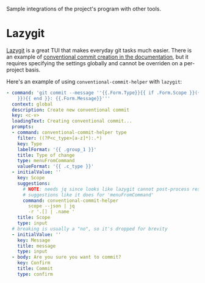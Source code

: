 Sample integrations of the project's program with other tools.

# Lazygit

[Lazygit][1] is a great TUI that makes everyday git tasks much easier. There is
an example of [conventional commit creation in the documentation][2], but it
requires specifying the settings globally and cannot be overriden on a
per-project basis.

Here's an example of using `conventional-commit-helper` with `lazygit`:

```yaml
- command: 'git commit --message ''{{.Form.Type}}{{ if .Form.Scope }}({{ .Form.Scope
    }}){{ end }}: {{.Form.Message}}'''
  context: global
  description: Create new conventional commit
  key: <c-v>
  loadingText: Creating conventional commit...
  prompts:
  - command: conventional-commit-helper type
    filter: ((?P<c_type>[a-z]*):.*)
    key: Type
    labelFormat: '{{ .group_1 }}'
    title: Type of change
    type: menuFromCommand
    valueFormat: '{{ .c_type }}'
  - initialValue: ''
    key: Scope
    suggestions:
      # NOTE: needs jq since looks like lazygit cannot post-process results of
      # suggestions like it does for 'menuFromCommand'
      command: conventional-commit-helper
        scope --json | jq
        -r '.[] | .name '
    title: Scope
    type: input
  # breaking is usually a "no", so it's dropped for brevity
  - initialValue: ''
    key: Message
    title: message
    type: input
  - body: Are you sure you want to commit?
    key: Confirm
    title: Commit
    type: confirm
```

[1]: https://github.com/jesseduffield/lazygit
[2]: https://github.com/jesseduffield/lazygit/wiki/Custom-Commands-Compendium#conventional-commit
